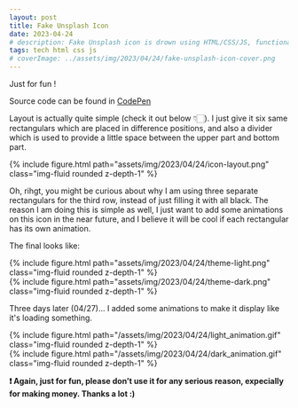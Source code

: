 ```yaml
---
layout: post
title: Fake Unsplash Icon
date: 2023-04-24
# description: Fake Unsplash icon is drown using HTML/CSS/JS, functionality of switching themes is also provided.
tags: tech html css js
# coverImage: ../assets/img/2023/04/24/fake-unsplash-icon-cover.png
---
```


Just for fun !

Source code can be found in [CodePen](https://codepen.io/Syueying/full/zYmGrVX) 

Layout is actually quite simple (check it out below 👇🏻). I just give it six same rectangulars which are placed in difference positions, and also a divider which is used to provide a little space between the upper part and bottom part.

<div class="row justify-content-sm-center">
    <div class="col-sm-4 mt-3 mt-md-0">
        {% include figure.html path="assets/img/2023/04/24/icon-layout.png" class="img-fluid rounded z-depth-1" %}
    </div>
</div>

Oh, rihgt, you might be curious about why I am using three separate rectangulars for the third row, instead of just filling it with all black. The reason I am doing this is simple as well, I just want to add some animations on this icon in the near future, and I believe it will be cool if each rectangular has its own animation.

The final looks like:

<div class="row justify-content-sm-center">
    <div class="col-sm-4 mt-3 mt-md-0">
        {% include figure.html path="assets/img/2023/04/24/theme-light.png" class="img-fluid rounded z-depth-1" %}
    </div>
    <div class="col-sm-4 mt-3 mt-md-0">
        {% include figure.html path="assets/img/2023/04/24/theme-dark.png" class="img-fluid rounded z-depth-1" %}
    </div>
</div>

Three days later (04/27)... I added some animations to make it display like it's loading something.

<div class="row justify-content-sm-center">
    <div class="col-sm-4 mt-3 mt-md-0">
        {% include figure.html path="/assets/img/2023/04/24/light_animation.gif" class="img-fluid rounded z-depth-1" %}
    </div>
    <div class="col-sm-4 mt-3 mt-md-0">
        {% include figure.html path="/assets/img/2023/04/24/dark_animation.gif" class="img-fluid rounded z-depth-1" %}
    </div>
</div>

<p style="font-weight: bold">❗️ Again, just for fun, please don’t use it for any serious reason, expecially for making money. Thanks a lot :)</p>